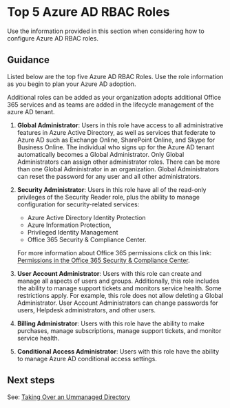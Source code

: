 # Top 5 Azure AD RBAC Roles


Use the information provided in this section when considering how to configure Azure AD RBAC roles.



## Guidance

Listed below are the top five Azure AD RBAC Roles. Use the role information as you begin to plan your Azure AD adoption. 

Additional roles can be added as your organization adopts additional Office 365 services and as teams are added in the lifecycle management of the azure AD tenant.

  1. **Global Administrator**: Users in this role have access to all administrative features in Azure Active Directory, as well as services that federate to Azure AD such as Exchange Online, SharePoint Online, and Skype for Business Online. The individual who signs up for the Azure AD tenant automatically becomes a Global Administrator. Only Global Administrators can assign other administrator roles. There can be more than one Global Administrator in an organization. Global Administrators can reset the password for any user and all other administrators.

  2. **Security Administrator**: Users in this role have all of the read-only privileges of the Security Reader role, plus the ability to manage configuration for security-related services: 
     
     - Azure Active Directory Identity Protection
     - Azure Information Protection, 
     - Privileged Identity Management
     -  Office 365 Security & Compliance Center. 
	
     For more information about Office 365 permissions click on this link: [Permissions in the Office 365 Security & Compliance Center](https://support.office.com/en-us/article/permissions-in-the-office-365-security-compliance-center-d10608af-7934-490a-818e-e68f17d0e9c1?ui=en-US&rs=en-US&ad=US).

  3. **User Account Administrator**: Users with this role can create and manage all aspects of users and groups. Additionally, this role includes the ability to manage support tickets and monitors service health. Some restrictions apply. For example, this role does not allow deleting a Global Administrator. User Account Administrators can change passwords for users, Helpdesk administrators, and other users.

  4. **Billing Administrator**: Users with this role have the ability to make purchases, manage subscriptions, manage support tickets, and monitor service health.

  5. **Conditional Access Administrator**: Users with this role have the ability to manage Azure AD conditional access settings.



## Next steps 

See: [Taking Over an Ummanaged Directory](3.3.4-Taking-Over-an-Unmanaged-Directory.md)
